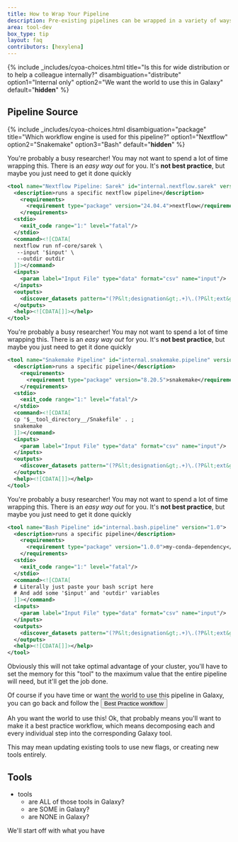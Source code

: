 ```yaml
---
title: How to Wrap Your Pipeline
description: Pre-existing pipelines can be wrapped in a variety of ways
area: tool-dev
box_type: tip
layout: faq
contributors: [hexylena]
---
```


{% include _includes/cyoa-choices.html title="Is this for wide distribution or to help a colleague internally?" disambiguation="distribute" option1="Internal only" option2="We want the world to use this in Galaxy" default="__hidden__" %}

## Pipeline Source

<div class="Internal-only">

{% include _includes/cyoa-choices.html disambiguation="package" title="Which workflow engine is used for this pipeline?" option1="Nextflow" option2="Snakemake" option3="Bash" default="__hidden__" %}

<div class="Nextflow" markdown="1">

You're probably a busy researcher! You may not want to spend a lot of time wrapping this. There is an *easy way out* for you. It's **not best practice**, but maybe you just need to get it done quickly

```xml
<tool name="Nextflow Pipeline: Sarek" id="internal.nextflow.sarek" version="1.0">
  <description>runs a specific nextflow pipeline</description>
    <requirements>
      <requirement type="package" version="24.04.4">nextflow</requirement>
    </requirements>
  <stdio>
    <exit_code range="1:" level="fatal"/>
  </stdio>
  <command><![CDATA[
  nextflow run nf-core/sarek \
   --input '$input' \
   --outdir outdir
  ]]></command>
  <inputs>
    <param label="Input File" type="data" format="csv" name="input"/>
  </inputs>
  <outputs>
    <discover_datasets pattern="(?P&lt;designation&gt;.+)\.(?P&lt;ext&gt;.*)" directory="outdir" />
  </outputs>
  <help><![CDATA[]]></help>
</tool>
```

</div>

<div class="Snakemake" markdown="1">

You're probably a busy researcher! You may not want to spend a lot of time wrapping this. There is an *easy way out* for you. It's **not best practice**, but maybe you just need to get it done quickly

```xml
<tool name="Snakemake Pipeline" id="internal.snakemake.pipeline" version="1.0" profile="21.05">
  <description>runs a specific pipeline</description>
    <requirements>
      <requirement type="package" version="8.20.5">snakemake</requirement>
    </requirements>
  <stdio>
    <exit_code range="1:" level="fatal"/>
  </stdio>
  <command><![CDATA[
  cp '$__tool_directory__/Snakefile' . ;
  snakemake
  ]]></command>
  <inputs>
    <param label="Input File" type="data" format="csv" name="input"/>
  </inputs>
  <outputs>
    <discover_datasets pattern="(?P&lt;designation&gt;.+)\.(?P&lt;ext&gt;.*)" directory="outdir" />
  </outputs>
  <help><![CDATA[]]></help>
</tool>
```

</div>

<div class="Bash" markdown="1">

You're probably a busy researcher! You may not want to spend a lot of time wrapping this. There is an *easy way out* for you. It's **not best practice**, but maybe you just need to get it done quickly

```xml
<tool name="Bash Pipeline" id="internal.bash.pipeline" version="1.0">
  <description>runs a specific pipeline</description>
    <requirements>
      <requirement type="package" version="1.0.0">my-conda-dependency</requirement>
    </requirements>
  <stdio>
    <exit_code range="1:" level="fatal"/>
  </stdio>
  <command><![CDATA[
  # Literally just paste your bash script here
  # And add some '$input' and 'outdir' variables
  ]]></command>
  <inputs>
    <param label="Input File" type="data" format="csv" name="input"/>
  </inputs>
  <outputs>
    <discover_datasets pattern="(?P&lt;designation&gt;.+)\.(?P&lt;ext&gt;.*)" directory="outdir" />
  </outputs>
  <help><![CDATA[]]></help>
</tool>
```

<div class="Bash Snakemake Nextflow" markdown="1">

Obviously this will not take optimal advantage of your cluster, you'll have to set the memory for this "tool" to the maximum value that the entire pipeline will need, but it'll get the job done.

Of course if you have time or want the world to use this pipeline in Galaxy, you can go back and follow the <button class="btn btn-primary" onclick="cyoaChoice('We-want-the-world-to-use-this-in-Galaxy', 'gtn-cyoadistribute');">Best Practice workflow</button>

</div>

</div>
</div>


<div class="We-want-the-world-to-use-this-in-Galaxy" markdown="1">

Ah you want the world to use this! Ok, that probably means you'll want to make it a best practice workflow, which means decomposing each and every individual step into the corresponding Galaxy tool.

This may mean updating existing tools to use new flags, or creating new tools entirely. 

## Tools

- tools
    - are ALL of those tools in Galaxy?
    - are SOME in Galaxy?
    - are NONE in Galaxy?


We'll start off with what you have

</div>
